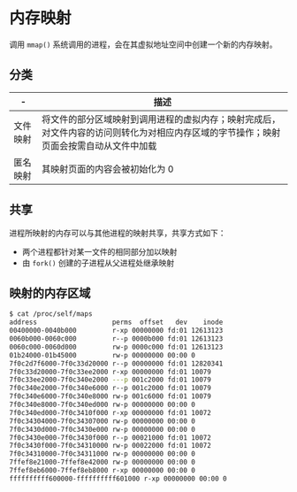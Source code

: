 # 内存映射

调用 `mmap()` 系统调用的进程，会在其虚拟地址空间中创建一个新的内存映射。

## 分类

| -        | 描述                                                                                                                                   |
| -------- | -------------------------------------------------------------------------------------------------------------------------------------- |
| 文件映射 | 将文件的部分区域映射到调用进程的虚拟内存；映射完成后，对文件内容的访问则转化为对相应内存区域的字节操作；映射页面会按需自动从文件中加载 |
| 匿名映射 | 其映射页面的内容会被初始化为 0                                                                                                         |

## 共享

进程所映射的内存可以与其他进程的映射共享，共享方式如下：

* 两个进程都针对某一文件的相同部分加以映射
* 由 `fork()` 创建的子进程从父进程处继承映射

## 映射的内存区域

```sh
$ cat /proc/self/maps
address                   perms  offset   dev    inode                      pathname
00400000-0040b000         r-xp 00000000 fd:01 12613123                           /usr/bin/cat
0060b000-0060c000         r--p 0000b000 fd:01 12613123                           /usr/bin/cat
0060c000-0060d000         rw-p 0000c000 fd:01 12613123                           /usr/bin/cat
01b24000-01b45000         rw-p 00000000 00:00 0                                  [heap]
7f0c2d7f6000-7f0c33d20000 r--p 00000000 fd:01 12820341                   /usr/lib/locale/locale-archive
7f0c33d20000-7f0c33ee2000 r-xp 00000000 fd:01 10079                      /usr/lib64/libc-2.17.so
7f0c33ee2000-7f0c340e2000 ---p 001c2000 fd:01 10079                      /usr/lib64/libc-2.17.so
7f0c340e2000-7f0c340e6000 r--p 001c2000 fd:01 10079                      /usr/lib64/libc-2.17.so
7f0c340e6000-7f0c340e8000 rw-p 001c6000 fd:01 10079                      /usr/lib64/libc-2.17.so
7f0c340e8000-7f0c340ed000 rw-p 00000000 00:00 0
7f0c340ed000-7f0c3410f000 r-xp 00000000 fd:01 10072                      /usr/lib64/ld-2.17.so
7f0c34304000-7f0c34307000 rw-p 00000000 00:00 0
7f0c3430d000-7f0c3430e000 rw-p 00000000 00:00 0
7f0c3430e000-7f0c3430f000 r--p 00021000 fd:01 10072                      /usr/lib64/ld-2.17.so
7f0c3430f000-7f0c34310000 rw-p 00022000 fd:01 10072                      /usr/lib64/ld-2.17.so
7f0c34310000-7f0c34311000 rw-p 00000000 00:00 0
7ffef8e21000-7ffef8e42000 rw-p 00000000 00:00 0                          [stack]
7ffef8eb6000-7ffef8eb8000 r-xp 00000000 00:00 0                          [vdso]
ffffffffff600000-ffffffffff601000 r-xp 00000000 00:00 0                  [vsyscall]
```
